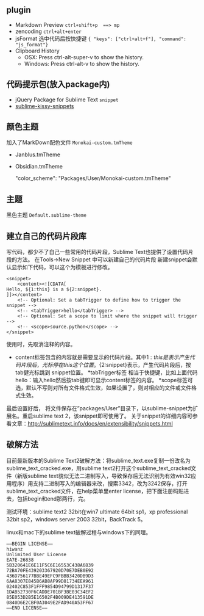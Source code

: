 ## plugin

* Markdown Preview    `ctrl+shift+p  ==> mp`
* zencoding	`ctrl+alt+enter`
* jsFormat 选中代码后按快捷键	`{ "keys": ["ctrl+alt+f"], "command": "js_format"}`
* Clipboard History
	-  OSX: Press ctrl-alt-super-v to show the history.
	- Windows: Press ctrl-alt-v to show the history.

## 代码提示包(放入package内)

* jQuery Package for Sublime Text `snippet`
* [sublime-kissy-snippets](https://github.com/zfkun/sublime-kissy-snippets#readme)


## 颜色主题

加入了MarkDown配色文件 `Monokai-custom.tmTheme`

* Janblus.tmTheme
* Obsidian.tmTheme

	"color_scheme": "Packages/User/Monokai-custom.tmTheme"

##  主题

黑色主题	`Default.sublime-theme`


## 建立自己的代码片段库

写代码，都少不了自己一些常用的代码片段，Sublime Text也提供了设置代码片段的方法。
在Tools->New Snippet 中可以新建自己的代码片段
新建snippet会默认显示如下代码，可以这个为模板进行修改。

	<snippet>
	    <content><![CDATA[
	Hello, ${1:this} is a ${2:snippet}.
	]]></content>
	    <!-- Optional: Set a tabTrigger to define how to trigger the snippet -->
	    <!-- <tabTrigger>hello</tabTrigger> -->
	    <!-- Optional: Set a scope to limit where the snippet will trigger -->
	    <!-- <scope>source.python</scope> -->
	</snippet>

使用时，先取消注释的内容。

* content标签包含的内容就是需要显示的代码片段。其中${1:this} 是表示产生代码片段后，光标停在this这个位置。${2:snippet}表示，产生代码片段后，按tab健光标跳到 snippet位置。
*tabTrigger标签 相当于快捷键，比如上面代码hello：输入hello然后按tab键即可显示content标签的内容。
*scope标签可选，默认不写则对所有文件格式生效，如果设置了，则对相应的文件或文件格式生效。

最后设置好后， 将文件保存在”packages/User”目录下，以sublime-snippet为扩展名。重启sublime text 2，该snippet即可使用了。
关于snippet的详细内容可参看文章：http://sublimetext.info/docs/en/extensibility/snippets.html


## 破解方法

目前最新版本的Sublime Text2破解方法：将sublime_text.exe复制一份改名为sublime_text_cracked.exe，用sublime text2打开这个sublime_text_cracked文件（新版sublime text貌似无法二进制写入，导致保存后无法识别为有效win32应用程序）用支持二进制写入的编辑器来改，搜索3342，改为3242保存，打开sublime_text_cracked文件，在help菜单里enter license，把下面注册码贴进去，包括begin和end那两行，完。

测试环境：sublime text2 32bit在win7 ultimate 64bit sp1，xp professional 32bit sp2，windows server 2003 32bit，BackTrack 5。

linux和mac下的sublime text破解过程与windows下的同理。

	—–BEGIN LICENSE—–
	hiwanz
	Unlimited User License
	EA7E-26838
	5B320641E6E11F5C6E16553C438A6839
	72BA70FE439203367920D70E7DEB0E92
	436D756177BBE49EFC9FBBB3420DB9D3
	6AA8307E845B6AB8AF99D81734EEA961
	02402C853F1FFF9854D94799D1317F37
	1DAB52730F6CADDE701BF3BE03C34EF2
	85E053D2B5E16502F4B009DE413591DE
	0840D6E2CBF0A3049E2FAD940A53FF67
	—–END LICENSE—–
